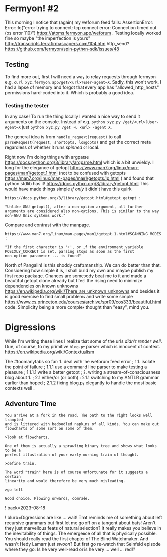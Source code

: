 # Fermyon! #2

This morning I notice that (again) my weforum feed fails: AssertionError: Error::Io("error trying to connect: tcp connect error: Connection timed out (os error 110)") https://atoms.fermyon.app/weforum . Testing locally worked fine so maybe "the imperfection is yours" http://transcripts.terrafirmascapers.com/104.htm http_send? https://github.com/fermyon/spin-python-sdk/issues/48

## Testing

To find more out, first I will need a way to relay requests through fermyon e.g. `curl xyz.fermyon.app/get/<url>?user-agent=X`. Sadly, this won't work. I had a lapse of memory and forgot that every app has "allowed_http_hosts" permissions hard-coded into it. Which is probably a good idea.

### Testing the tester

In any case! To run the thing locally I wanted a nice way to send it arguments on the console. Instead of e.g. `python xyz.py /get/<url>?User-Agent=X` just `python xyz.py /get -u <url> -agent X`.

The general idea is from `handle_request(request)` to call `parseRequest(request, shortopts, longopts)` and get the correct meta regardless of whether it runs *spinned* or local.

Right now I'm doing things with argparse https://docs.python.org/3/library/argparse.html which is a bit unwieldy. I long for the elegance of getopt https://www.man7.org/linux/man-pages/man1/getopt.1.html (not to be confused with getopts https://man7.org/linux/man-pages/man1/getopts.1p.html ) and found that python stdlib has it! https://docs.python.org/3/library/getopt.html This would have made things simple *if only* it didn't have this quirk

	https://docs.python.org/3/library/getopt.html#getopt.getopt :

	"Unlike GNU getopt(), after a non-option argument, all further arguments are considered also non-options. This is similar to the way non-GNU Unix systems work."

Compare and contrast with the manpage.

	https://www.man7.org/linux/man-pages/man1/getopt.1.html#SCANNING_MODES :

	"If the first character is '+', or if the environment variable
	POSIXLY_CORRECT is set, parsing stops as soon as the first
	non-option parameter ... is found"

North of Pangalin! is this shoddy craftsmanship. We can do better than that. Considering how simple it is, I shall build my own and maybe publish my first repo package. Chances are somebody beat me to it and made a beautiful getopt clone already but I feel the rising need to minimize dependencies on known unknowns https://en.wikipedia.org/wiki/There_are_unknown_unknowns and besides it is good exercise to find small problems and write some simple https://www.cs.princeton.edu/courses/archive/spr09/cos333/beautiful.html code. Simplicity being a more complex thought than "easy", mind you.

# Digressions

While I'm writing these lines I realize that some of the urls _didn't render well_. Due, of course, to my primitive `blog.py` parser which is innocent of context. https://en.wikipedia.org/wiki/Contextualism

The #toomanytabs so far: 1. deal with the weforum feed error ; 1.1. isolate the point of failure ; 1.1.1 use a command line parser to make testing a pleasure ; 1.1.1.1 write a better getopt ; 2. writing a stream-of-consciousness blog about 1. ; 2.1 either/or (or both) : 2.1.1 switching to my ANTLR grammar earlier than hoped ; 2.1.2 fixing blog.py elegantly to handle the most basic contexts well .

## Adventure Time

	You arrive at a fork in the road. The path to the right looks well trampled
	and is littered with bedoodled napkins of all kinds. You can make out
	flowcharts of some sort on some of them.

	>look at flowcharts.

	One of them is actually a sprawling binary tree and shows what looks to be a
	perfect illustration of your early morning train of thought.

	>define train.

	The word "train" here is of course unfortunate for it suggests a certain
	linearity and would therefore be very much misleading.

	>go left

	Good choice. Plowing onwards, comrade.


! back=2023-08-18

! blurb=Digressions are like.... wait! That reminds me of something about left recursive grammars but first let me go off on a tangent about bats! Aren't they just marvellous feats of natural selection? It really makes you believe in the inevitability of things. The emergence of all that is physically possible. You should really read the first chapter of The Blind Watchmaker. And wasn't Hedy Lamarr just *swoon*? But first go re-watch that Seinfeld episode where they go: Is he very well-read or is he very ... well ... red!?
